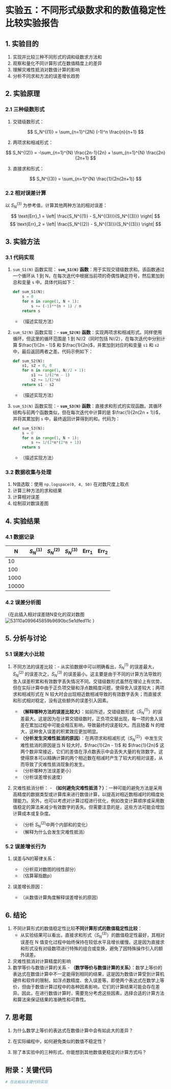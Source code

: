 # 实验五：不同形式级数求和的数值稳定性比较实验报告

## 1. 实验目的
1. 实现并比较三种不同形式的调和级数求方法和
2. 观察和量化不同计算形式在数值精度上的差异
3. 理解灾难性抵消对数值计算的影响
4. 分析不同求和方法的误差增长趋势

## 2. 实验原理
### 2.1 三种级数形式
1. 交错级数形式：

$$ S_N^{(1)} = \sum_{n=1}^{2N} (-1)^n \frac{n}{n+1} $$

2. 两项求和相减形式：

$$ S_N^{(2)} = -\sum_{n=1}^{N} \frac{2n-1}{2n} + \sum_{n=1}^{N} \frac{2n}{2n+1} $$

3. 直接求和形式：

$$ S_N^{(3)} = \sum_{n=1}^{N} \frac{1}{2n(2n+1)} $$

### 2.2 相对误差计算
以 $S_N^{(3)}$ 为参考值，计算其他两种方法的相对误差：

$$ \text{Err}_1 = \left| \frac{S_N^{(1)} - S_N^{(3)}}{S_N^{(3)}} \right| $$
$$ \text{Err}_2 = \left| \frac{S_N^{(2)} - S_N^{(3)}}{S_N^{(3)}} \right| $$

## 3. 实验方法
### 3.1 代码实现
1. `sum_S1(N)` 函数实现： **`sum_S1(N)` 函数**：用于实现交错级数求和。该函数通过一个循环从 1 到 N，在每次迭代中根据当前项的奇偶性确定符号，然后累加到总和变量 `s` 中。具体代码如下：
     ```python
     def sum_S1(N):
         s = 0
         for n in range(1, N + 1):
             s += (-1)**(n + 1) / n
         return s
     ```
   - （描述实现方法）

2. `sum_S2(N)` 函数实现：- **`sum_S2(N)` 函数**：实现两项求和相减形式。同样使用循环，但这里的循环范围是 1 到 N//2（同时包括 N//2），在每次迭代中分别计算 $\frac{1}{2n - 1}$ 和 $\frac{1}{2n}$，并累加到对应的和变量 `s1` 和 `s2` 中，最后返回两者之差。代码示例如下：
     ```python
     def sum_S2(N):
         s1, s2 = 0, 0
         for n in range(1, N//2 + 1):
             s1 += 1/(2*n - 1)
             s2 += 1/(2*n)
         return s1 - s2
     ```
   - （描述实现方法）

3. `sum_S3(N)` 函数实现：- **`sum_S3(N)` 函数**：直接求和形式的实现函数。其循环结构与前两个函数类似，但在每次迭代中计算的是 $\frac{1}{2n(2n + 1)}$，并将其累加到 `s` 中，最终返回计算得到的和。代码为：
     ```python
     def sum_S3(N):
         s = 0
         for n in range(1, N + 1):
             s += 1/(2*n*(2*n + 1))
         return s
     ```
   - （描述实现方法）

### 3.2 数据收集与处理
1. N值选取：使用 `np.logspace(0, 4, 50)` 在对数尺度上取点
2. 计算三种方法的求和结果
3. 计算相对误差
4. 绘制双对数误差图

## 4. 实验结果
### 4.1 数据记录
| N | $S_N^{(1)}$ | $S_N^{(2)}$ | $S_N^{(3)}$ | $\text{Err}_1$ | $\text{Err}_2$ |
|---|-------------|-------------|-------------|----------------|----------------|
| 10 |            |             |             |                |                |
| 100 |           |             |             |                |                |
| 1000 |          |             |             |                |                |
| 10000 |         |             |             |                |                |

### 4.2 误差分析图
（在此插入相对误差随N变化的双对数图![53110a099645859b9690bc5e1dfed11c](https://github.com/user-attachments/assets/c20cf11b-1f89-473d-9b41-ac83c815d0a9)
）
## 5. 分析与讨论
### 5.1 误差大小比较
1. 不同方法的误差比较：- 从实验数据中可以明确看出，$S_N^{(1)}$ 的误差最大，$S_N^{(2)}$ 的误差次之，$S_N^{(3)}$ 的误差最小。这主要是由于不同的计算方法导致的舍入误差积累和有效数字丢失情况不同。交错级数形式虽然在理论上有优势，但在实际计算中由于正负项交替和浮点数精度问题，使得舍入误差较大；两项求和相减形式在 N 较大时会出现相近数相减导致的有效数字丢失；而直接求和形式相对稳定，没有这些额外的误差引入因素。
   - **（解释哪种方法的误差比较大）**：如前所述，交错级数形式（$S_N^{(1)}$）的误差最大。这是因为在计算交错级数时，正负项交替出现，每一项的舍入误差在累加过程中可能会相互影响，导致最终的误差较大。而且随着 N 的增大，这种舍入误差的积累效应更加明显。
   - **（分析发生灾难性抵消的原因）**：在两项求和相减形式（$S_N^{(2)}$）中发生灾难性抵消的原因是当 N 较大时，$\frac{1}{2n - 1}$ 和 $\frac{1}{2n}$ 这两个数非常接近，它们的差值在浮点数表示中会丢失大量的有效数字。这使得原本可以精确计算的两个相近数在相减时产生了较大的相对误差，从而导致了灾难性抵消现象的发生。
   - （分析哪种方法误差更小）
   - （分析误差增长速度）

2. 灾难性抵消分析：  - **（如何避免灾难性抵消？）**：一种可能的避免方法是采用高精度的数据类型或计算库来进行数值计算，以提高对相近数相减时的精度处理能力。另外，也可以考虑对计算过程进行优化，例如改变计算顺序或采用数值稳定的算法来减少有效数字的丢失。但需要注意的是，这些方法可能会增加计算成本或复杂度。
   - （分析 $S_N^{(2)}$中两个内部和的变化）
   - （解释为什么会发生灾难性抵消）

### 5.2 误差增长行为
1. 误差与N的幂律关系：
   - （分析双对数图的线性部分）
   - （估算幂指数p）

2. 误差增长原因：
   - （从数值计算角度解释误差增长的原因）

## 6. 结论
1. 不同计算形式的数值稳定性比较**不同计算形式的数值稳定性比较**：
   - 从实验结果可以看出，直接求和形式（$S_N^{(3)}$）的数值稳定性最好，其相对误差在 N 值变化过程中始终保持在较低水平且增长缓慢。这是因为直接求和形式没有对级数项进行特殊的组合或变换，避免了因特殊操作引入的额外误差。
2. 灾难性抵消对计算精度的影响
3. 数学等价与数值计算的关系  - **（数学等价与数值计算的关系）**：数学上等价的表达式在数值计算中不一定能得到相同的结果，这是因为数值计算受到计算机硬件和软件的限制，如浮点数精度、舍入误差等。即使两个表达式在数学上等价，但由于数值计算过程中的各种因素影响，它们的计算结果可能会存在差异。因此，在进行数值计算时，需要充分考虑这些因素，选择合适的计算方法和算法来保证结果的准确性和可靠性。

## 7. 思考题
1. 为什么数学上等价的表达式在数值计算中会有如此大的差异？

2. 在实际编程中，如何避免类似的数值不稳定性？

3. 除了本实验中的三种形式，你能想到其他数值更稳定的计算方式吗？

## 附录：关键代码
```python
# 在此粘贴关键代码实现
```
